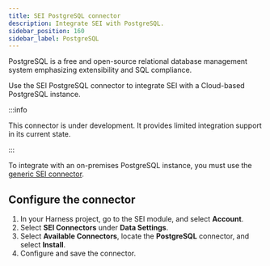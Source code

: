 ```yaml
---
title: SEI PostgreSQL connector
description: Integrate SEI with PostgreSQL.
sidebar_position: 160
sidebar_label: PostgreSQL
---
```


PostgreSQL is a free and open-source relational database management system emphasizing extensibility and SQL compliance.

Use the SEI PostgreSQL connector to integrate SEI with a Cloud-based PostgreSQL instance.

:::info

This connector is under development. It provides limited integration support in its current state.

:::

To integrate with an on-premises PostgreSQL instance, you must use the [generic SEI connector](./sei-connector-generic.md).

## Configure the connector

1. In your Harness project, go to the SEI module, and select **Account**.
2. Select **SEI Connectors** under **Data Settings**.
3. Select **Available Connectors**, locate the **PostgreSQL** connector, and select **Install**.
4. Configure and save the connector.
